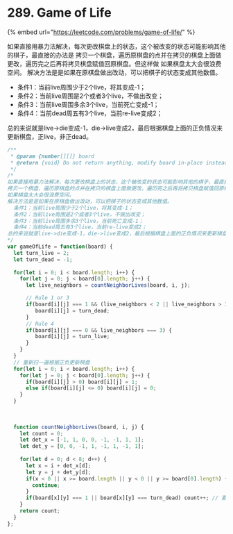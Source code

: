 # 289. Game of Life

{% embed url="https://leetcode.com/problems/game-of-life/" %}

如果直接用暴力法解决，每次更改棋盘上的状态，这个被改变的状态可能影响其他的棋子，最直接的办法是 拷贝一个棋盘，遍历原棋盘的点并在拷贝的棋盘上面做更改，遍历完之后再将拷贝棋盘赋值回原棋盘。但这样做 如果棋盘太大会很浪费空间。 解决方法是是如果在原棋盘做出改动，可以把棋子的状态变成其他数值。 

* 条件1：当前live周围少于2个live，将其变成-1； 
* 条件2：当前live周围是2个或者3个live，不做出改变； 
* 条件3：当前live周围多余3个live，当前死亡变成-1； 
* 条件4：当前dead周五有3个live，当前re-live变成2；

总的来说就是live-&gt;die变成-1，die-&gt;live变成2，最后根据棋盘上面的正负情况来更新棋盘，正live，非正dead。

```javascript
/**
 * @param {number[][]} board
 * @return {void} Do not return anything, modify board in-place instead.
 */
/*
如果直接用暴力法解决，每次更改棋盘上的状态，这个被改变的状态可能影响其他的棋子，最直接的办法是
拷贝一个棋盘，遍历原棋盘的点并在拷贝的棋盘上面做更改，遍历完之后再将拷贝棋盘赋值回原棋盘。但这样做
如果棋盘太大会很浪费空间。
解决方法是是如果在原棋盘做出改动，可以把棋子的状态变成其他数值。
  条件1：当前live周围少于2个live，将其变成-1；
  条件2：当前live周围是2个或者3个live，不做出改变；
  条件3：当前live周围多余3个live，当前死亡变成-1；
  条件4：当前dead周五有3个live，当前re-live变成2；
总的来说就是live->die变成-1，die->live变成2，最后根据棋盘上面的正负情况来更新棋盘，正live，非正dead
*/
var gameOfLife = function(board) {
  let turn_live = 2;
  let turn_dead = -1;
  
  for(let i = 0; i < board.length; i++) {
    for(let j = 0; j < board[0].length; j++) {
      let live_neighbors = countNeighborLives(board, i, j);

      // Rule 1 or 3
      if(board[i][j] === 1 && (live_neighbors < 2 || live_neighbors > 3)) {
         board[i][j] = turn_dead;
      }
      // Rule 4
      if(board[i][j] === 0 && live_neighbors === 3) {
         board[i][j] = turn_live;
      }
    }
  }
  // 重新扫一遍根据正负更新棋盘
  for(let i = 0; i < board.length; i++) {
    for(let j = 0; j < board[0].length; j++) {
      if(board[i][j] > 0) board[i][j] = 1;
      else if(board[i][j] <= 0) board[i][j] = 0;
    }
  }
  
  
  
  function countNeighborLives(board, i, j) {
    let count = 0;
    let det_x = [-1, 1, 0, 0, -1, -1, 1, 1];
    let det_y = [0, 0, -1, 1, -1, 1, -1, 1];
    
    for(let d = 0; d < 8; d++) {
      let x = i + det_x[d];
      let y = j + det_y[d];
      if(x < 0 || x >= board.length || y < 0 || y >= board[0].length) {
        continue;
      }
      if(board[x][y] === 1 || board[x][y] === turn_dead) count++; // 要算上turn_dead的，因为它本来是live
    }
    return count;
  }
};
```

